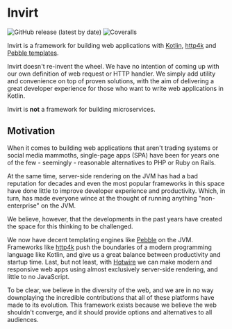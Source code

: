 # Invirt

![GitHub release (latest by date)](https://img.shields.io/github/v/release/resoluteworks/invirt)
![Coveralls](https://img.shields.io/coverallsCoverage/github/resoluteworks/invirt)

Invirt is a framework for building web applications with [Kotlin](https://kotlinlang.org/), [http4k](https://www.http4k.org/)
and [Pebble templates](https://pebbletemplates.io/).

Invirt doesn't re-invent the wheel. We have no intention of coming up with
our own definition of web request or HTTP handler. We simply add utility and convenience
on top of proven solutions, with the aim of delivering a great developer experience
for those who want to write web applications in Kotlin.

Invirt is **not** a framework for building microservices.

## Motivation
When it comes to building web applications that aren't trading systems or social media mammoths,
single-page apps (SPA) have been for years one of the few - seemingly - reasonable alternatives
to PHP or Ruby on Rails.

At the same time, server-side rendering on the JVM has had a bad reputation for decades and even the most
popular frameworks in this space have done little to improve developer experience and productivity.
Which, in turn, has made everyone wince at the thought of running anything "non-enterprise" on the JVM.

We believe, however, that the developments in the past years have created the space for
this thinking to be challenged.

We now have decent templating engines like [Pebble](https://pebbletemplates.io/) on the JVM. Frameworks like [http4k](https://www.http4k.org/) push the
boundaries of a modern programming language like Kotlin, and give us a great balance
between productivity and startup time. Last, but not least, with [Hotwire](https://hotwired.dev/)
we can make modern and responsive web apps using almost exclusively server-side rendering, and little
to no JavaScript.

To be clear, we believe in the diversity of the web, and we are in no way downplaying the incredible
contributions that all of these platforms have made to its evolution.
This framework exists because we believe the web shouldn't converge, and it should provide options and
alternatives to all audiences.
